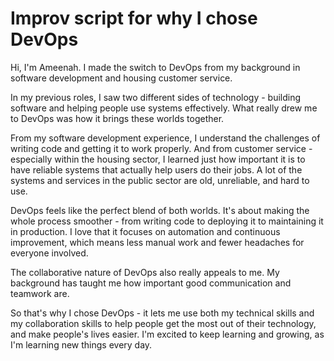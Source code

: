 # Improv script for why I chose DevOps

Hi, I'm Ameenah. I made the switch to DevOps from my background in software development and housing customer service.

In my previous roles, I saw two different sides of technology - building software and helping people use systems effectively. What really drew me to DevOps was how it brings these worlds together.

From my software development experience, I understand the challenges of writing code and getting it to work properly. And from customer service - especially within the housing sector, I learned just how important it is to have reliable systems that actually help users do their jobs. A lot of the systems and services in the public sector are old, unreliable, and hard to use.

DevOps feels like the perfect blend of both worlds. It's about making the whole process smoother - from writing code to deploying it to maintaining it in production. I love that it focuses on automation and continuous improvement, which means less manual work and fewer headaches for everyone involved.

The collaborative nature of DevOps also really appeals to me. My background has taught me how important good communication and teamwork are. 

So that's why I chose DevOps - it lets me use both my technical skills and my collaboration skills to help people get the most out of their technology, and make people's lives easier. I'm excited to keep learning and growing, as I'm learning new things every day.
